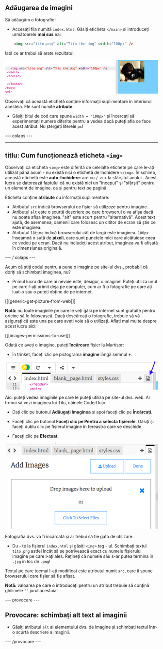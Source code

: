 ## Adăugarea de imagini

Să adăugăm o fotografie!

- Accesați fila numită `index.html`. Găsiți eticheta `</main>` și introduceți următoarele **mai sus** ea: 

```html
    <img src="tito.png" alt="Tito the dog" width="100px" />
```

Iată ce ar trebui să arate rezultatul:

![Cod de imagine și imagine a lui Tito](images/egImgCodeTito.png)

Observați că această etichetă conține informații suplimentare în interiorul acesteia. Ele sunt numite **atribute**.

- Găsiți bitul de cod care spune `width = "100px"` și încercați să experimentați numere diferite pentru a vedea dacă puteți afla ce face acest atribut. Nu ștergeți literele `px`!

\--- colaps \---

* * *

## titlu: Cum funcționează eticheta `<img>`

Observați că eticheta `<img>` este diferită de celelalte etichete pe care le-ați utilizat până acum - nu există nici o etichetă de închidere `</img>`. În schimb, această etichetă este **auto-închidere**: are cu `/ cu>` la sfârșitul anului . Acest lucru se datorează faptului că nu există nici un "început" și "sfârșit" pentru un element de imagine, ca și pentru text pe pagină.

Eticheta conține **atribute** cu informații suplimentare:

- Atributul `src` indică browserului ce fișier să utilizeze pentru imagine. 
- Atributul `alt` este o scurtă descriere pe care browserul o va afișa dacă nu poate afișa imaginea. "alt" este scurt pentru "alternativă". Acest text ajută, de asemenea, oamenii care folosesc un cititor de ecran să știe ce este imaginea.
- Atributul `lățime` indică browserului cât de largă este imaginea. `100px` înseamnă o sută de **pixeli**, care sunt punctele mici care alcătuiesc ceea ce vedeți pe ecran. Dacă nu includeți acest atribut, imaginea va fi afișată în dimensiunea originală.

\--- / colaps \---

Acum că știți codul pentru a pune o imagine pe site-ul dvs., probabil că doriți să schimbați imaginea, nu?

- Primul lucru de care ai nevoie este, desigur, o imagine! Puteți utiliza unul pe care l-ați primit deja pe computer, cum ar fi o fotografie pe care ați luat-o sau o puteți obține de pe internet.

[[[generic-get-picture-from-web]]]

**Notă:** nu toate imaginile pe care le veți găsi pe internet sunt gratuite pentru oricine să le folosească. Dacă descărcați o fotografie, trebuie să vă asigurați că este una pe care aveți voie să o utilizați. Aflați mai multe despre acest lucru aici:

[[[images-permissions-to-use]]]

Odată ce aveți o imagine, puteți **încărcare** fișier la Martisor:

- În trinket, faceți clic pe pictograma **imagine** lângă semnul **+**. 

![Pictograma imaginii](images/tktImageIconArrow.png)

Aici puteți vedea imaginile pe care le puteți utiliza pe site-ul dvs. web. Ar trebui să vezi imaginea lui Tito, câinele CoderDojo.

- Dați clic pe butonul **Adăugați Imaginea** și apoi faceți clic pe **Încărcați**.

- Faceți clic pe butonul **Faceți clic pe Pentru a selecta fișierele**. Găsiți și faceți dublu clic pe fișierul imagine în fereastra care se deschide.

- Faceți clic pe **Efectuat**.

![Zona de încărcare imagine](images/tktUploadImages.png)

Fotografia dvs. va fi încărcată și ar trebui să fie gata de utilizare.

- Du - te la fișierul `index.html` și găsiți `<img>` tag - ul. Schimbați textul `tito.png` astfel încât să se potrivească exact cu numele fișierului imagine pe care l-ați ales. Rețineți că numele său s-ar putea termina în `.jpg` în loc de `.png`!

Textul pe care tocmai l-ați modificat este atributul numit `src`, care îi spune browserului care fișier să fie afișat.

**Notă:** valoarea pe care o introduceți pentru un atribut trebuie să conțină ghilimele `""` jurul acestuia!

\--- provocare \---

## Provocare: schimbați alt text al imaginii

- Găsiți atributul `alt` al elementului dvs. de imagine și schimbați textul într-o scurtă descriere a imaginii. 

\--- /provocare \---